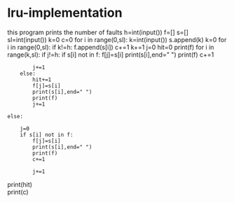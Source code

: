 # lru-implementation
this program prints the number of faults 
h=int(input())
f=[]
s=[]
sl=int(input())
k=0
c=0
for i in range(0,sl):
	k=int(input())
	s.append(k)
k=0
for i in range(0,sl):
	if k!=h:
		f.append(s[i])
		c+=1
		k+=1
j=0
hit=0
print(f)
for i in range(k,sl):
	if j!=h:
		if s[i] not in f:
			f[j]=s[i]
			print(s[i],end=" ")
			print(f)
			c+=1
			
			j+=1
		else:
			hit+=1
			f[j]=s[i]
			print(s[i],end=" ")
			print(f)
			j+=1

	else:
		
		j=0
		if s[i] not in f:
			f[j]=s[i]
			print(s[i],end=" ")
			print(f)
			c+=1
			
			j+=1
				
		
		
print(hit)	
print(c)
		
